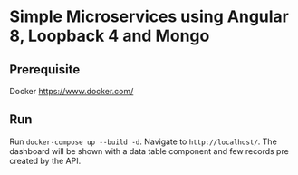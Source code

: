 # Simple Microservices using Angular 8, Loopback 4 and Mongo

## Prerequisite

Docker https://www.docker.com/

## Run

Run `docker-compose up --build -d`. Navigate to `http://localhost/`. The dashboard will be shown with a data table component and few records pre created by the API.